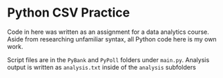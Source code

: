 # Python CSV Practice
Code in here was written as an assignment for a data analytics course.
Aside from researching unfamiliar syntax, all Python code here is my own work.

Script files are in the `PyBank` and `PyPoll` folders under `main.py`.
Analysis output is written as `analysis.txt` inside of the `analysis` subfolders